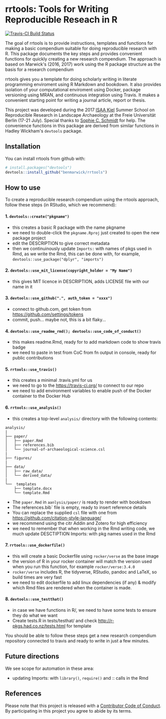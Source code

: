 
<!-- README.md is generated from README.Rmd. Please edit that file -->
rrtools: Tools for Writing Reproducible Reseach in R
====================================================

[![Travis-CI Build Status](https://travis-ci.org/benmarwick/rrtools.svg?branch=master)](https://travis-ci.org/benmarwick/rrtools)

The goal of rrtools is to provide instructions, templates and functions for making a basic compendium suitable for doing reproducible research with R. This package documents the key steps and provides convenient functions for quickly creating a new research compendium. The approach is based on Marwick's (2016, 2017) work using the R package structure as the basis for a research compendium

rrtools gives you a template for doing scholarly writing in literate programming enviroment using R Markdown and bookdown. It also provides isolation of your computational enviroment using Docker, package versioning using MRAN, and continuous integration using Travis. It makes a convenient starting point for writing a journal article, report or thesis.

This project was developed during the 2017 [ISAA Kiel](https://isaakiel.github.io/) Summer School on Reproducible Research in Landscape Archaeology at the Freie Universität Berlin (17-21 July). Special thanks to [Sophie C. Schmidt](https://github.com/SCSchmidt) for help. The convenience functions in this package are derived from similar functions in Hadley Wickham's `devtools` package.

Installation
------------

You can install rrtools from github with:

``` r
# install.packages("devtools")
devtools::install_github("benmarwick/rrtools")
```

How to use
----------

To create a reproducible research compendium using the rrtools approach, follow these steps (in RStudio, which we recommend):

#### 1. `devtools::create("pkgname")`

-   this creates a basic R package with the name pkgname
-   we need to double-click the `pkgname.Rproj` just created to open the new package project
-   edit the DESCRIPTION to give correct metadata
-   then we continuinously update `Imports:` with names of pkgs used in Rmd, as we write the Rmd, this can be done with, for example, `devtools::use_package("dplyr", "imports")`

#### 2. `devtools::use_mit_license(copyright_holder = "My Name")`

-   this gives MIT licence in DESCRIPTION, adds LICENSE file with our name in it

#### 3. `devtools::use_github(".", auth_token = "xxxx")`

-   connect to github.com, get token from <https://github.com/settings/tokens>
-   commit, push... maybe not, this is a bit flaky...

#### 4. `devtools::use_readme_rmd(); devtools::use_code_of_conduct()`

-   this makes readme.Rmd, ready for to add markdown code to show travis badge
-   we need to paste in test from CoC from fn output in console, ready for public contributions

#### 5. `rrtools::use_travis()`

-   this creates a minimal .travis.yml for us
-   we need to go to the <https://travis-ci.org/> to connect to our repo
-   we need to add environment variables to enable push of the Docker container to the Docker Hub

#### 6. `rrtools::use_analysis()`

-   this creates a top-level `analysis/` directory with the following contents:

<!-- -->

    analysis/
    |
    ├── paper/
    │   ├── paper.Rmd
    │   ├── references.bib
    │   └── journal-of-archaeological-science.csl
    |
    ├── figures/
    |
    ├── data/
    │   ├── raw_data/
    │   └── derived_data/
    |
    └──  templates
        ├── template.docx
        └── template.Rmd

-   The `paper.Rmd` in `aanlysis/paper/` is ready to render with bookdown
-   The references.bib\` file is empty, ready to insert reference details
-   You can replace the supplied `csl` file with one from <https://github.com/citation-style-language/>
-   we recommend using the citr Addin and Zotero for high efficiency
-   we need to remember that when working in the Rmd writing code, we much update DESCTIPTION Imports: with pkg names used in the Rmd

#### 7. `rrtools::use_dockerfile()`

-   this will create a basic Dockerfile using `rocker/verse` as the base image
-   the version of R in your rocker container will match the version used when you run this function, for example `rocker/verse:3.4.0`
-   `rocker/verse` includes R, the tidyverse, RStudio, pandoc and LaTeX, so build times are very fast
-   we need to edit dockerfile to add linux dependencies (if any) & modify which Rmd files are rendered when the container is made.

#### 8. `devtools::use_testthat()`

-   in case we have functions in R/, we need to have some tests to ensure they do what we want
-   Create tests.R in tests/testhat/ and check <http://r-pkgs.had.co.nz/tests.html> for template

You should be able to follow these steps get a new research compendium repository connected to travis and ready to write in just a few minutes.

Future directions
-----------------

We see scope for automation in these area:

-   updating Imports: with `library()`, `require()` and :: calls in the Rmd

References
----------

Please note that this project is released with a [Contributor Code of Conduct](CONDUCT.md). By participating in this project you agree to abide by its terms.
